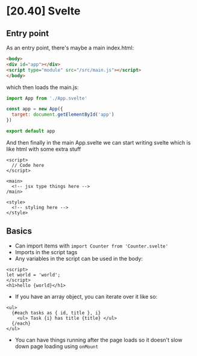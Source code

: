 # [20.40] Svelte

## Entry point
As an entry point, there's maybe a main index.html:
```html
<body>
<div id="app"></div>
<script type="module" src="/src/main.js"></script>
</body>
```

which then loads the main.js:
```javascript
import App from './App.svelte'

const app = new App({
  target: document.getElementById('app')
})

export default app
```

And then finally in the main App.svelte we can start writing svelte which is like html with some extra stuff

```
<script>
  // Code here
</script>

<main>
  <!-- jsx type things here -->
/main>

<style>
  <!-- styling here -->
</style>
```

## Basics
* Can import items with `import Counter from 'Counter.svelte'`
* Imports in the script tags
* Any variables in the script can be used in the body:
```
<script>
let world = 'world';
</script>
<h1>hello {world}</h1>
```

* If you have an array object, you can iterate over it like so:
```
<ul>
  {#each tasks as { id, title }, i}
    <ul> Task {i} has title {title} </ul>
  {/each}
</ul>
```

* You can have things running after the page loads so it doesn't slow down page loading using `onMount`
  
